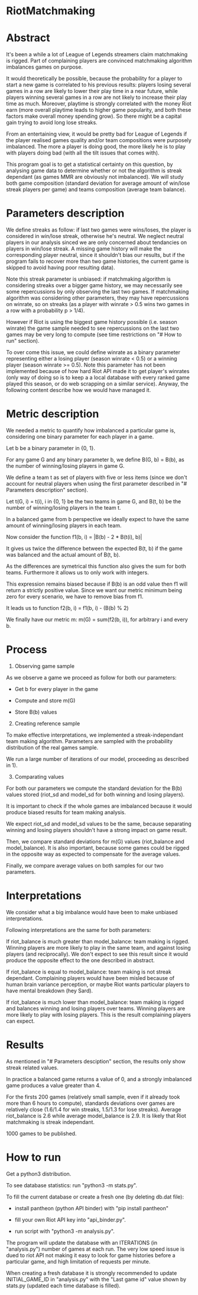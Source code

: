 # RiotMatchmaking

# Abstract

It's been a while a lot of League of Legends streamers claim matchmaking is rigged. Part of complaining players are convinced matchmaking algorithm imbalances games on purpose.

It would theoretically be possible, because the probability for a player to start a new game is correlated to his previous results: players losing several games in a row are likely to lower their play time in a near future, while players winning several games in a row are not likely to increase their play time as much. Moreover, playtime is strongly correlated with the money Riot earn (more overall playtime leads to higher game popularity, and both these factors make overall money spending grow). So there might be a capital gain trying to avoid long lose streaks.

From an entertaining view, it would be pretty bad for League of Legends if the player realised games quality and/or team compositions were purposely imbalanced. The more a player is doing good, the more likely he is to play with players doing bad (with all the tilt issues that comes with).

This program goal is to get a statistical certainty on this question, by analysing game data to determine whether or not the algorithm is streak dependant (as games MMR are obviously not imbalanced).
We will study both game composition (standard deviation for average amount of win/lose streak players per game) and teams composition (average team balance).

# Parameters description

We define streaks as follow: if last two games were wins/loses, the player is considered in win/lose streak, otherwise he's neutral. We neglect neutral players in our analysis sinced we are only concerned about tendancies on players in win/lose streak. A missing game history will make the corresponding player neutral, since it shouldn't bias our results, but if the program fails to recover more than two game histories, the current game is skipped to avoid having poor resulting data).

Note this streak parameter is unbiased: if matchmaking algorithm is considering streaks over a bigger game history, we may necessarily see some repercussions by only observing the last two games. If matchmaking algorithm was considering other parameters, they may have repercussions on winrate, so on streaks (as a player with winrate > 0.5 wins two games in a row with a probability p > 1/4).

However if Riot is using the biggest game history possible (i.e. season winrate) the game sample needed to see repercussions on the last two games may be very long to compute (see time restrictions on "# How to run" section).

To over come this issue, we could define winrate as a binary parameter representing either a losing player (season winrate < 0.5) or a winning player (season winrate >= 0.5). Note this parameter has not been implemented because of how hard Riot API made it to get player's winrates (only way of doing so is to keep a a local database with every ranked game played this season, or do web scrapping on a similar service). Anyway, the following content describe how we would have managed it.

# Metric description

We needed a metric to quantify how imbalanced a particular game is, considering one binary parameter for each player in a game.

Let b be a binary parameter in {0, 1}.

For any game G and any binary parameter b, we define B(G, b) = B(b), as the number of winning/losing players in game G.

We define a team t as set of players with five or less items (since we don't account for neutral players when using the first parameter described in "# Parameters description" section).

Let t(G, i) = t(i), i in {0, 1} be the two teams in game G, and B(t, b) be the number of winning/losing players in the team t.

In a balanced game from b perspective we ideally expect to have the same amount of winning/losing players in each team.

Now consider the function f1(b, i) = |B(b) - 2 * B(t(i), b)|

It gives us twice the difference between the expected B(t, b) if the game was balanced and the actual amount of B(t, b).

As the differences are symetrical this function also gives the sum for both teams. Furthermore it allows us to only work with integers.

This expression remains biased because if B(b) is an odd value then f1 will return a strictly positive value. Since we want our metric minimum being zero for every scenario, we have to remove bias from f1.

It leads us to function f2(b, i) = f1(b, i) - (B(b) % 2)

We finally have our metric m: m(G) = sum(f2(b, i)), for arbitrary i and every b.

# Process

1) Observing game sample

As we observe a game we proceed as follow for both our parameters:

- Get b for every player in the game

- Compute and store m(G)

- Store B(b) values

2) Creating reference sample

To make effective interpretations, we implemented a streak-independant team making algorithm. Parameters are sampled with the probability distribution of the real games sample.

We run a large number of iterations of our model, proceeding as described in 1).

3) Comparating values

For both our parameters we compute the standard deviation for the B(b) values stored (riot_sd and model_sd for both winning and losing players).

It is important to check if the whole games are imbalanced because it would produce biased results for team making analysis.

We expect riot_sd and model_sd values to be the same, because separating winning and losing players shouldn't have a strong impact on game result.

Then, we compare standard deviations for m(G) values (riot_balance and model_balance). It is also important, because some games could be rigged in the opposite way as expected to compensate for the average values.

Finally, we compare average values on both samples for our two parameters.

# Interpretations

We consider what a big imbalance would have been to make unbiased interpretations.

Following interpretations are the same for both parameters:

If riot_balance is much greater than model_balance: team making is rigged. Winning players are more likely to play in the same team, and against losing players (and reciprocally).
We don't expect to see this result since it would produce the opposite effect to the one described in abstract.

If riot_balance is equal to model_balance: team making is not streak dependant. Complaining players would have been misled because of human brain variance perception, or maybe Riot wants particular players to have mental breakdown (hey Sard).

If riot_balance is much lower than model_balance: team making is rigged and balances winning and losing players over teams. Winning players are more likely to play with losing players.
This is the result complaining players can expect.

# Results

As mentioned in "# Parameters desciption" section, the results only show streak related values.

In practice a balanced game returns a value of 0, and a strongly imbalanced game produces a value greater than 4.

For the firsts 200 games (relatively small sample, even if it already took more than 6 hours to compute), standards deviations over games are relatively close (1.6/1.4 for win streaks, 1.5/1.3 for lose streaks).
Average riot_balance is 2.6 while average model_balance is 2.9. It is likely that Riot matchmaking is streak independant. 

1000 games to be published.

# How to run

Get a python3 distribution.

To see database statistics: run "python3 -m stats.py".

To fill the current database or create a fresh one (by deleting db.dat file):

- install pantheon (python API binder) with "pip install pantheon"

- fill your own Riot API key into "api_binder.py".

- run script with "python3 -m analysis.py".

The program will update the database with an ITERATIONS (in "analysis.py") number of games at each run. The very low speed issue is dued to riot API not making it easy to look for game histories before a particular game, and high limitation of requests per minute.

When creating a fresh database it is strongly recommended to update INITIAL_GAME_ID in "analysis.py" with the "Last game id" value shown by stats.py (updated each time database is filled).






